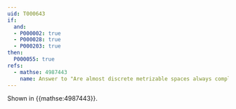 ```yaml
---
uid: T000643
if:
  and:
  - P000002: true
  - P000028: true
  - P000203: true
then:
  P000055: true
refs:
  - mathse: 4987443
    name: Answer to "Are almost discrete metrizable spaces always completely metrizable?"
---
```


Shown in {{mathse:4987443}}.
